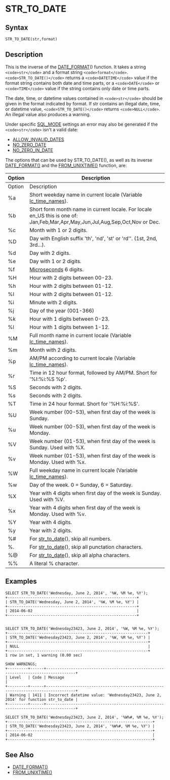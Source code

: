 
# STR_TO_DATE

## Syntax


```
STR_TO_DATE(str,format)
```


## Description


This is the inverse of the [DATE_FORMAT](date_format.md)() function. It takes
a string `<code>str</code>` and a format string `<code>format</code>`. `<code>STR_TO_DATE()</code>` returns a
`<code>DATETIME</code>` value if the format string contains both date and time parts, or a
`<code>DATE</code>` or `<code>TIME</code>` value if the string contains only date or time parts.


The date, time, or datetime values contained in `<code>str</code>` should be given in the format indicated by format. If str contains an illegal date, time, or datetime value, `<code>STR_TO_DATE()</code>` returns `<code>NULL</code>`. An illegal value also produces a warning.


Under specific [SQL_MODE](../../../../../server-management/variables-and-modes/sql-mode.md) settings an error may also be generated if the `<code>str</code>` isn't a valid date:


* [ALLOW_INVALID_DATES](../../../../../server-management/variables-and-modes/sql-mode.md#allow_invalid_dates)
* [NO_ZERO_DATE](../../../../../server-management/variables-and-modes/sql-mode.md#no_zero_date)
* [NO_ZERO_IN_DATE](../../../../../server-management/variables-and-modes/sql-mode.md#no_zero_in_date)


The options that can be used by STR_TO_DATE(), as well as its inverse [DATE_FORMAT()](date_format.md) and the [FROM_UNIXTIME()](from_unixtime.md) function, are:



| Option | Description |
| --- | --- |
| Option | Description |
| %a | Short weekday name in current locale (Variable [lc_time_names](../../../../../server-usage/replication-cluster-multi-master/optimization-and-tuning/system-variables/server-system-variables.md#lc_time_names)). |
| %b | Short form month name in current locale. For locale en_US this is one of: Jan,Feb,Mar,Apr,May,Jun,Jul,Aug,Sep,Oct,Nov or Dec. |
| %c | Month with 1 or 2 digits. |
| %D | Day with English suffix 'th', 'nd', 'st' or 'rd''. (1st, 2nd, 3rd...). |
| %d | Day with 2 digits. |
| %e | Day with 1 or 2 digits. |
| %f | [Microseconds](microseconds-in-mariadb.md) 6 digits. |
| %H | Hour with 2 digits between 00-23. |
| %h | Hour with 2 digits between 01-12. |
| %I | Hour with 2 digits between 01-12. |
| %i | Minute with 2 digits. |
| %j | Day of the year (001-366) |
| %k | Hour with 1 digits between 0-23. |
| %l | Hour with 1 digits between 1-12. |
| %M | Full month name in current locale (Variable [lc_time_names](../../../../../server-usage/replication-cluster-multi-master/optimization-and-tuning/system-variables/server-system-variables.md#lc_time_names)). |
| %m | Month with 2 digits. |
| %p | AM/PM according to current locale (Variable [lc_time_names](../../../../../server-usage/replication-cluster-multi-master/optimization-and-tuning/system-variables/server-system-variables.md#lc_time_names)). |
| %r | Time in 12 hour format, followed by AM/PM. Short for '%I:%i:%S %p'. |
| %S | Seconds with 2 digits. |
| %s | Seconds with 2 digits. |
| %T | Time in 24 hour format. Short for '%H:%i:%S'. |
| %U | Week number (00-53), when first day of the week is Sunday. |
| %u | Week number (00-53), when first day of the week is Monday. |
| %V | Week number (01-53), when first day of the week is Sunday. Used with %X. |
| %v | Week number (01-53), when first day of the week is Monday. Used with %x. |
| %W | Full weekday name in current locale (Variable [lc_time_names](../../../../../server-usage/replication-cluster-multi-master/optimization-and-tuning/system-variables/server-system-variables.md#lc_time_names)). |
| %w | Day of the week. 0 = Sunday, 6 = Saturday. |
| %X | Year with 4 digits when first day of the week is Sunday. Used with %V. |
| %x | Year with 4 digits when first day of the week is Monday. Used with %v. |
| %Y | Year with 4 digits. |
| %y | Year with 2 digits. |
| %# | For [str_to_date](str_to_date.md)(), skip all numbers. |
| %. | For [str_to_date](str_to_date.md)(), skip all punctation characters. |
| %@ | For [str_to_date](str_to_date.md)(), skip all alpha characters. |
| %% | A literal % character. |



## Examples


```
SELECT STR_TO_DATE('Wednesday, June 2, 2014', '%W, %M %e, %Y');
+---------------------------------------------------------+
| STR_TO_DATE('Wednesday, June 2, 2014', '%W, %M %e, %Y') |
+---------------------------------------------------------+
| 2014-06-02                                              |
+---------------------------------------------------------+


SELECT STR_TO_DATE('Wednesday23423, June 2, 2014', '%W, %M %e, %Y');
+--------------------------------------------------------------+
| STR_TO_DATE('Wednesday23423, June 2, 2014', '%W, %M %e, %Y') |
+--------------------------------------------------------------+
| NULL                                                         |
+--------------------------------------------------------------+
1 row in set, 1 warning (0.00 sec)

SHOW WARNINGS;
+---------+------+-----------------------------------------------------------------------------------+
| Level   | Code | Message                                                                           |
+---------+------+-----------------------------------------------------------------------------------+
| Warning | 1411 | Incorrect datetime value: 'Wednesday23423, June 2, 2014' for function str_to_date |
+---------+------+-----------------------------------------------------------------------------------+

SELECT STR_TO_DATE('Wednesday23423, June 2, 2014', '%W%#, %M %e, %Y');
+----------------------------------------------------------------+
| STR_TO_DATE('Wednesday23423, June 2, 2014', '%W%#, %M %e, %Y') |
+----------------------------------------------------------------+
| 2014-06-02                                                     |
+----------------------------------------------------------------+
```

## See Also


* [DATE_FORMAT()](date_format.md)
* [FROM_UNIXTIME()](from_unixtime.md)

